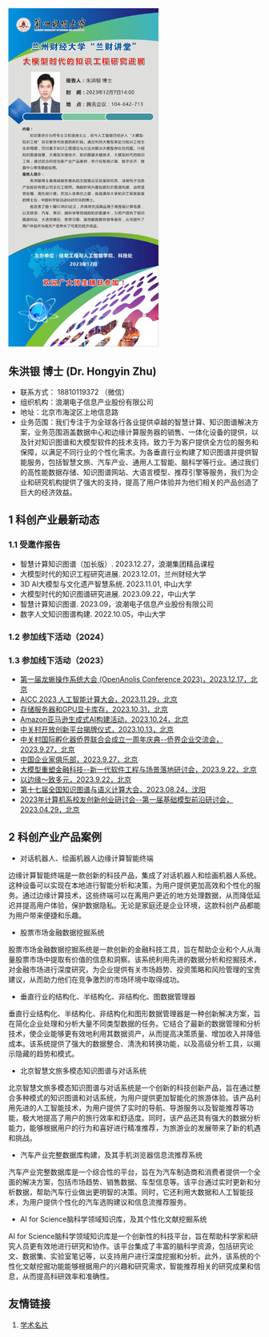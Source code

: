 <img src="2023/学术讲堂海报.jpg" width="300" />

## 朱洪银 博士 (Dr. Hongyin Zhu) 

* 联系方式： 18810119372 （微信）
* 组织机构：浪潮电子信息产业股份有限公司
* 地址：北京市海淀区上地信息路
* 业务范围：我们专注于为全球各行各业提供卓越的智慧计算、知识图谱解决方案，业务范围涵盖数据中心和边缘计算服务器的销售、一体化设备的提供，以及针对知识图谱和大模型软件的技术支持。致力于为客户提供全方位的服务和保障，以满足不同行业的个性化需求。为各垂直行业构建了知识图谱并提供智能服务，包括智慧文旅、汽车产业、通用人工智能、脑科学等行业。通过我们的高性能数据存储、知识图谱网站、大语言模型、推荐引擎等服务，我们为企业和研究机构提供了强大的支持，提高了用户体验并为他们相关的产品创造了巨大的经济效益。

## 1 科创产业最新动态
### 1.1 受邀作报告
* 智慧计算知识图谱（加长版）. 2023.12.27，浪潮集团精品课程
* 大模型时代的知识工程研究进展. 2023.12.01，兰州财经大学
* 3D AI大模型与文化遗产智慧系统. 2023.11.01, 中山大学
* 大模型时代的知识图谱研究进展. 2023.09.22，中山大学
* 智慧计算知识图谱. 2023.09，浪潮电子信息产业股份有限公司
* 数字人文知识图谱构建. 2022.10.05，中山大学

### 1.2 参加线下活动（2024）

### 1.3 参加线下活动（2023）
* [第一届龙蜥操作系统大会 (OpenAnolis Conference 2023)，2023.12.17，北京](pic/2023/13.jpeg)
* [AICC 2023 人工智能计算大会，2023.11.29，北京](pic/2023/12.jpg)
* [存储服务器和GPU显卡库存，2023.10.31，北京](pic/2023/11.jpg)
* [Amazon亚马逊生成式AI构建活动，2023.10.24，北京](pic/2023/10.png)
* [中关村开放创新平台揭牌仪式，2023.10.13，北京](pic/2023/20231013.png)
* [中关村国际孵化器侨界联合会成立一周年庆典--侨界企业交流会，2023.9.27，北京](pic/2023/09.jpg)
* [中国企业家俱乐部，2023.9.27，北京](pic/2023/04.jpg)
* [大模型重塑金融科技--新一代软件工程与场景落地研讨会，2023.9.22，北京](pic/2023/03.jpg)
* [以边缘～致多元，2023.9.22，北京](pic/2023/01.jpg)
* [第十七届全国知识图谱与语义计算大会，2023.08.24，沈阳](pic/2023/02.jpg)
* [2023年计算机系校友创新创业研讨会--第一届基础模型前沿研讨会，2023.04.29，北京](pic/2023/08.jpg)

## 2 科创产业产品案例

* 对话机器人、绘画机器人边缘计算智能终端

边缘计算智能终端是一款创新的科技产品，集成了对话机器人和绘画机器人系统。这种设备可以实现在本地进行智能分析和决策，为用户提供更加高效和个性化的服务。通过边缘计算技术，这些终端可以在离用户更近的地方处理数据，从而降低延迟并提高用户体验，保护数据隐私。无论是家庭还是企业环境，这款科创产品都能为用户带来便捷和乐趣。

* 股票市场金融数据挖掘系统

股票市场金融数据挖掘系统是一款创新的金融科技工具，旨在帮助企业和个人从海量股票市场中提取有价值的信息和洞察。该系统利用先进的数据分析和挖掘技术，对金融市场进行深度研究，为企业提供有关市场趋势、投资策略和风险管理的宝贵建议，从而助力他们在竞争激烈的市场环境中取得成功。

* 垂直行业的结构化、半结构化、非结构化、图数据管理器
  
垂直行业结构化、半结构化、非结构化和图形数据管理器是一种创新解决方案，旨在简化企业处理和分析大量不同类型数据的任务。它结合了最新的数据管理和分析技术，使企业能够更有效地利用其数据资产，从而提高决策质量、增加收入并降低成本。该系统提供了强大的数据整合、清洗和转换功能，以及高级分析工具，以揭示隐藏的趋势和模式。

* 北京智慧文旅多模态知识图谱与对话系统
  
北京智慧文旅多模态知识图谱与对话系统是一个创新的科技创新产品，旨在通过整合多种模式的知识图谱和对话系统，为用户提供更加智能化的旅游体验。该产品利用先进的人工智能技术，为用户提供了实时的导航、导游服务以及智能推荐等功能，极大地提高了用户的旅行效率和舒适度。同时，该产品还具有强大的数据分析能力，能够根据用户的行为和喜好进行精准推荐，为旅游业的发展带来了新的机遇和挑战。

* 汽车产业完整数据库构建，及其手机浏览器信息流推荐系统
  
汽车产业完整数据库是一个综合性的平台，旨在为汽车制造商和消费者提供一个全面的解决方案，包括市场趋势、销售数据、车型信息等。该平台通过实时更新和分析数据，帮助汽车行业做出更明智的决策。同时，它还利用大数据和人工智能技术，为用户提供个性化的汽车选购建议和信息流推荐服务。

* AI for Science脑科学领域知识库，及其个性化文献挖掘系统
  
AI for Science脑科学领域知识库是一个创新性的科技平台，旨在帮助科学家和研究人员更有效地进行研究和协作。该平台集成了丰富的脑科学资源，包括研究论文、数据集、实验室笔记等，以支持用户进行深度挖掘和分析。此外，该系统的个性化文献挖掘功能能够根据用户的兴趣和研究需求，智能推荐相关的研究成果和信息，从而提高科研效率和准确性。
  
## 友情链接
1. [学术名片](https://liftkkkk.github.io/)
